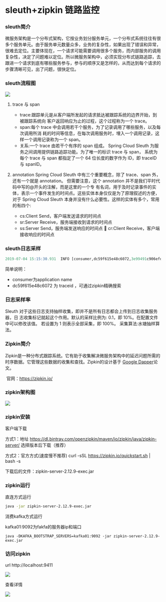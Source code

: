 #  sleuth+zipkin 链路监控

### sleuth简介

​	微服务架构是一个分布式架构，它按业务划分服务单元，一个分布式系统往往有很多个服务单元。由于服务单元数量众多，业务的复杂性，如果出现了错误和异常，很难去定位。主要体现在，一个请求可能需要调用很多个服务，而内部服务的调用复杂性，决定了问题难以定位。所以微服务架构中，必须实现分布式链路追踪，去跟进一个请求到底有哪些服务参与，参与的顺序又是怎样的，从而达到每个请求的步骤清晰可见，出了问题，很快定位。

### sleuth流程图

![](https://hlvan-st.oss-cn-beijing.aliyuncs.com/property/upload/20190705161811.png)

1. trace 与 span
   - trace:跟踪单元是从客户端所发起的请求抵达被跟踪系统的边界开始，到被跟踪系统向 客户返回响应为止的过程，这个过程称为一个 trace。
   - span:每个 trace 中会调用若干个服务，为了记录调用了哪些服务，以及每次调用所消 耗的时间等信息，在每次调用服务时，埋入一个调用记录，这样一个调用记录称为一个 span。
   - 关系:一个 trace 由若干个有序的 span 组成。
     Spring Cloud Sleuth 为服务之间调用提供链路追踪功能。为了唯一的标识 trace 与 span，
     系统为每个 trace 与 span 都指定了一个 64 位长度的数字作为 ID，即 traceID 与 spanID。

2. annotation
   Spring Cloud Sleuth 中有三个重要概念，除了 trace、span 外，还有一个就是 annotation。 但需要注意，这个 annotation 并不是我们平时代码中写的@开头的注解，而是这里的一个专 有名词，用于及时记录事件的实体，表示一个事件发生的时间点。这些实体本身仅仅是为了原理叙述的方便，对于 Spring Cloud Sleuth 本身并没有什么必要性。这样的实体有多个，常用的有四个:
   - cs:Client Send，客户端发送请求的时间点
   - sr:Server Receive，服务端接收到请求的时间点
   - ss:Server Send，服务端发送响应的时间点  cr:Client Receive，客户端接收响应的时间点

### sleuth日志采样

```sql
2019-07-04 15:15:30.931  INFO [consumer,dc59f615e48c6072,3e99491c906efdf9,true] 3222 --- [ackController-2] c.n.c.c.c.DepartFallbackController       : 消费者的处理器方法被调用
```

简单说明：

- consumer为application name  
- dc59f615e48c6072 为 traceid ，可通过zipkin精确搜索

### 日志采样率

Sleuth 对于这些日志支持抽样收集，即并不是所有日志都会上传到日志收集服务器，日 志收集标记就起这个作用。默认的采样比例为: 0.1，即 10%。在配置文件中可以修改该值。 若设置为 1 则表示全部采集，即 100%。
  采集算法:水塘抽样算法。



### Zipkin简介

​	Zipkin是一种分布式跟踪系统。它有助于收集解决微服务架构中的延迟问题所需的时序数据。它管理这些数据的收集和查找。Zipkin的设计基于 [Google Dapper](http://research.google.com/pubs/pub36356.html)论文。

​	官网：https://zipkin.io/

### zipkin架构图

![](https://hlvan-st.oss-cn-beijing.aliyuncs.com/property/upload/20190705161650.png)

### zipkin安装 

客户端下载

方式1：地址 https://dl.bintray.com/openzipkin/maven/io/zipkin/java/zipkin-server/
选择版本后下载（推荐）

方式2：官方方式(速度慢不推荐)
curl -sSL https://zipkin.io/quickstart.sh | bash -s

下载后的文件：zipkin-server-2.12.9-exec.jar

### zipkin运行

直连方式运行

```sh
java -jar zipkin-server-2.12.9-exec.jar
```

消费kafka方式运行

kafka01:9092为fakfa的服务器ip和端口

```
java -DKAFKA_BOOTSTRAP_SERVERS=kafka01:9092 -jar zipkin-server-2.12.9-exec.jar
```
### 访问zipkin

url http://localhost:9411

![](https://hlvan-st.oss-cn-beijing.aliyuncs.com/property/upload/20190704153051.png)

查看详情

![](https://hlvan-st.oss-cn-beijing.aliyuncs.com/property/upload/20190704153134.png)